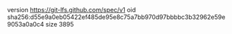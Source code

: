 version https://git-lfs.github.com/spec/v1
oid sha256:d55e9a0eb05422ef485de95e8c75a7bb970d97bbbbc3b32962e59e9053a0a0c4
size 3895

